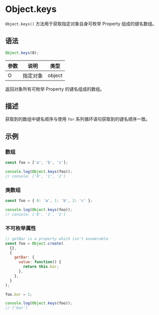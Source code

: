 # Object.keys

`Object.keys()` 方法用于获取指定对象自身可枚举 Property 组成的键名数组。

## 语法

```js
Object.keys(O);
```

| 参数 | 说明     | 类型   |
| ---- | -------- | ------ |
| O    | 指定对象 | object |

返回对象所有可枚举 Property 的键名组成的数组。

## 描述

获取到的数组中键名顺序与使用 `for` 系列循环语句获取到的键名顺序一致。

## 示例

### 数组

```js
const foo = ['a', 'b', 'c'];

console.log(Object.keys(foo));
// console: ['0', '1', '2']
```

### 类数组

```js
const foo = { 0: 'a', 1: 'b', 2: 'c' };

console.log(Object.keys(foo));
// console: ['0', '1', '2']
```

### 不可枚举属性

```js
// getBar is a property which isn't enumerable
const foo = Object.create(
  {},
  {
    getBar: {
      value: function() {
        return this.bar;
      },
    },
  }
);

foo.bar = 1;

console.log(Object.keys(foo));
// ['bar']
```
